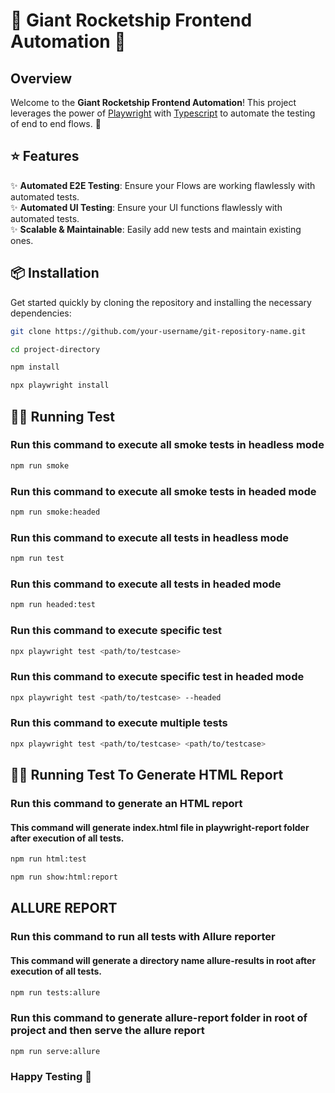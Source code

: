 # 🌟 Giant Rocketship Frontend Automation 🌟

## Overview

Welcome to the **Giant Rocketship Frontend Automation**! This project leverages the power of [Playwright](https://playwright.dev/) with [Typescript](https://www.typescriptlang.org/docs/) to automate the testing of end to end flows. 🚀

## ⭐ Features

✨ **Automated E2E Testing**: Ensure your Flows are working flawlessly with automated tests.
<br>
✨ **Automated UI Testing**: Ensure your UI functions flawlessly with automated tests.
<br>
✨ **Scalable & Maintainable**: Easily add new tests and maintain existing ones.
<br>

## 📦 Installation

Get started quickly by cloning the repository and installing the necessary dependencies:

```bash
git clone https://github.com/your-username/git-repository-name.git
```

```bash
cd project-directory
```

```bash
npm install
```

```bash
npx playwright install
```

## 🏃‍♂️ Running Test

### Run this command to execute all smoke tests in headless mode

```bash
npm run smoke
```

### Run this command to execute all smoke tests in headed mode

```bash
npm run smoke:headed
```

### Run this command to execute all tests in headless mode

```bash
npm run test
```

### Run this command to execute all tests in headed mode

```bash
npm run headed:test
```

### Run this command to execute specific test

```bash
npx playwright test <path/to/testcase>
```

### Run this command to execute specific test in headed mode

```bash
npx playwright test <path/to/testcase> --headed
```

### Run this command to execute multiple tests

```bash
npx playwright test <path/to/testcase> <path/to/testcase>
```

## 🏃‍♂️ Running Test To Generate HTML Report

### Run this command to generate an HTML report

#### This command will generate index.html file in playwright-report folder after execution of all tests.

```bash
npm run html:test
```

```bash
npm run show:html:report
```

## ALLURE REPORT

### Run this command to run all tests with Allure reporter

#### This command will generate a directory name allure-results in root after execution of all tests.

```bash
npm run tests:allure
```

### Run this command to generate allure-report folder in root of project and then serve the allure report

```bash
npm run serve:allure
```

### Happy Testing 🚀
